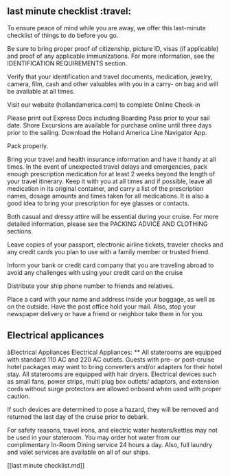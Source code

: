 ## last minute checklist :travel: 
To ensure peace of mind while you are away, we offer this last-minute checklist of things to do before you go.

Be sure to bring proper proof of citizenship, picture ID, visas (if applicable) and proof of any applicable immunizations. For more information, see the IDENTIFICATION REQUIREMENTS section.

Verify that your identification and travel documents, medication, jewelry, camera, film, cash and other valuables with you in a carry- on bag and will be available at all times.

Visit our website (hollandamerica.com) to complete Online Check-in

Please print out Express Docs including Boarding Pass prior to your sail date.
Shore Excursions are available for purchase online until three days prior to the sailing.
Download the Holland America Line Navigator App. 

Pack properly.

Bring your travel and health insurance information and have it handy at all times. In the event of unexpected travel delays and emergencies, pack enough prescription medication for at least 2 weeks beyond the length of your travel itinerary. Keep it with you at all times and if possible, leave all medication in its original container, and carry a list of the prescription names, dosage amounts and times taken for all medications. It is also a good idea to bring your prescription for eye glasses or contacts. 

Both casual and dressy attire will be essential during your cruise. For more detailed information, please see the PACKING ADVICE AND CLOTHING sections.

Leave copies of your passport, electronic airline tickets, traveler checks and any credit cards you plan to use with a family member or trusted friend.

Inform your bank or credit card company that you are traveling abroad to avoid any challenges with using your credit card on the cruise

Distribute your ship phone number to friends and relatives.

Place a card with your name and address inside your baggage, as well as on the outside.
Have the post office hold your mail. Also, stop your newspaper delivery or have a friend or neighbor take them in for you.

## Electrical applicances

àElectrical Appliances
Electrical Appliances: ** All staterooms are equipped with standard 110 AC and 220 AC outlets. Guests with pre- or post-cruise hotel packages may want to bring converters and/or adapters for their hotel stay. All staterooms are equipped with hair dryers. Electrical devices such as small fans, power strips, multi plug box outlets/ adaptors, and extension cords without surge protectors are allowed onboard when used with proper caution.

If such devices are determined to pose a hazard, they will be removed and returned the last day of the cruise prior to debark.

For safety reasons, travel irons, and electric water heaters/kettles may not be used in your stateroom. You may order hot water from our complimentary In-Room Dining service 24 hours a day. Also, full laundry and valet services are available on all of our ships.

[[last minute checklist.md]] 

